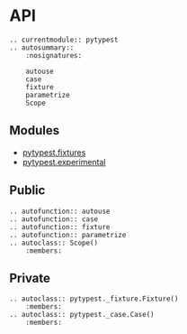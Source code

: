 # API

```{eval-rst}
.. currentmodule:: pytypest
.. autosummary::
    :nosignatures:

    autouse
    case
    fixture
    parametrize
    Scope
```

## Modules

+ [pytypest.fixtures](./fixtures.md)
+ [pytypest.experimental](./experimental.md)

## Public

```{eval-rst}
.. autofunction:: autouse
.. autofunction:: case
.. autofunction:: fixture
.. autofunction:: parametrize
.. autoclass:: Scope()
    :members:
```

## Private

```{eval-rst}
.. autoclass:: pytypest._fixture.Fixture()
    :members:
.. autoclass:: pytypest._case.Case()
    :members:
```
